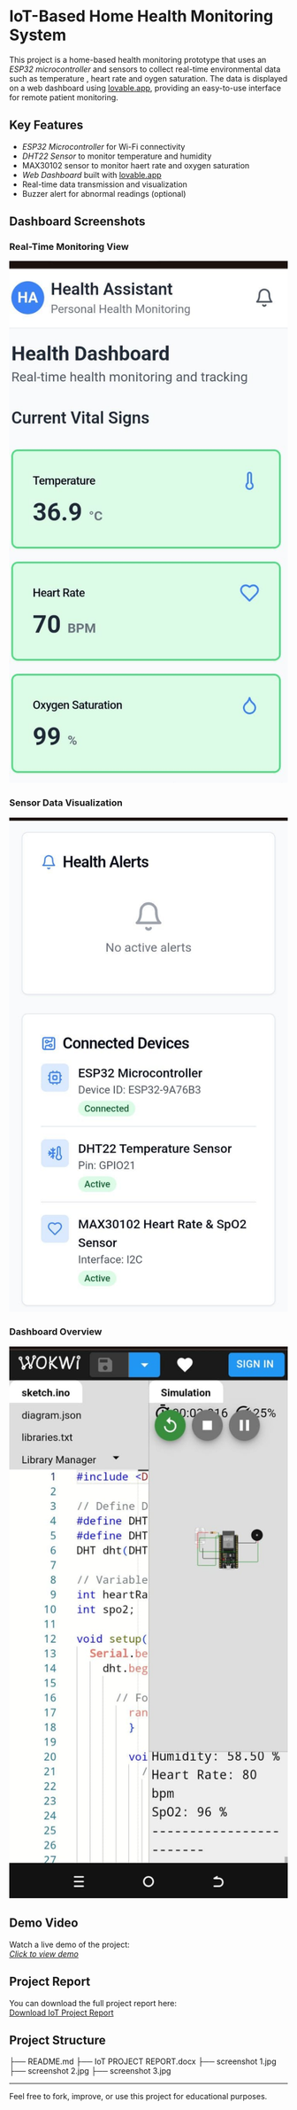 # IoT-Based Home Health Monitoring System

This project is a home-based health monitoring prototype that uses an *ESP32 microcontroller* and sensors to collect real-time environmental data such as temperature , heart rate and oygen saturation. The data is displayed on a web dashboard using [lovable.app](https://lovable.app), providing an easy-to-use interface for remote patient monitoring.

## Key Features

- *ESP32 Microcontroller* for Wi-Fi connectivity
- *DHT22 Sensor* to monitor temperature and humidity
- MAX30102 sensor to monitor haert rate and oxygen saturation
- *Web Dashboard* built with [lovable.app](https://lovable.app)
- Real-time data transmission and visualization
- Buzzer alert for abnormal readings (optional)

## Dashboard Screenshots

### Real-Time Monitoring View
![Dashboard 1](screenshot%201.jpg)

### Sensor Data Visualization
![Dashboard 2](screenshot%202.jpg)

### Dashboard Overview
![Dashboard 3](screenshot%203.jpg)

## Demo Video

Watch a live demo of the project:  
*[Click to view demo](https://drive.google.com/file/d/10aoKEo7vGxX4DBWdYWNZWmmFUdVB6ad0/view?usp=drive_link)*

## Project Report

You can download the full project report here:  
[Download IoT Project Report](IoT%20PROJECT%20REPORT.docx)

## Project Structure
├── README.md ├── IoT PROJECT REPORT.docx ├── screenshot 1.jpg ├── screenshot 2.jpg ├── screenshot 3.jpg 

---

Feel free to fork, improve, or use this project for educational purposes.


